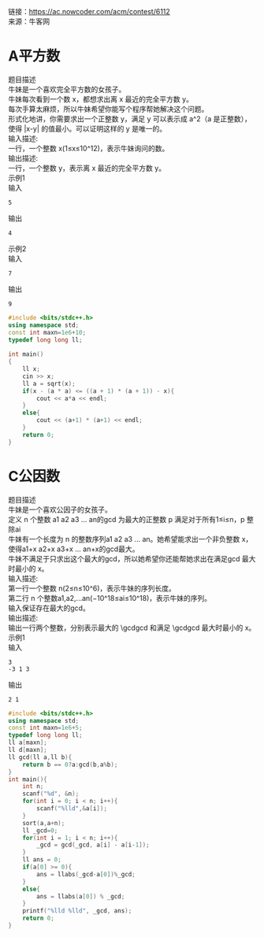 链接：https://ac.nowcoder.com/acm/contest/6112<br>
来源：牛客网<br>
# A平方数<br>
题目描述 <br>
牛妹是一个喜欢完全平方数的女孩子。<br>
牛妹每次看到一个数 x，都想求出离 x 最近的完全平方数 y。<br>
每次手算太麻烦，所以牛妹希望你能写个程序帮她解决这个问题。<br>
形式化地讲，你需要求出一个正整数 y，满足 y 可以表示成 a^2（a 是正整数），使得 |x-y| 的值最小。可以证明这样的 y 是唯一的。<br>
输入描述:<br>
一行，一个整数 x(1≤x≤10^12)，表示牛妹询问的数。<br>
输出描述:<br>
一行，一个整数 y，表示离 x 最近的完全平方数 y。<br>
示例1<br>
输入<br>
```
5
```
输出<br>
```
4
```
示例2<br>
输入<br>
```
7
```
输出<br>
```
9
```
```cpp
#include <bits/stdc++.h>
using namespace std;
const int maxn=1e6+10;
typedef long long ll;
 
int main()
{
    ll x;
    cin >> x;
    ll a = sqrt(x);
    if(x - (a * a) <= ((a + 1) * (a + 1)) - x){
        cout << a*a << endl;
    }
    else{
        cout << (a+1) * (a+1) << endl;
    }
    return 0;
}
```

# C公因数<br>
题目描述 <br>
牛妹是一个喜欢公因子的女孩子。<br>
定义 n 个整数 a1 a2 a3 ... an的gcd 为最大的正整数 p 满足对于所有1≤i≤n，p 整除ai<br>
牛妹有一个长度为 n 的整数序列a1 a2 a3 ... an。她希望能求出一个非负整数 x，使得a1+x a2+x a3+x ... an+x的gcd最大。<br>
牛妹不满足于只求出这个最大的gcd，所以她希望你还能帮她求出在满足gcd 最大时最小的 x。<br>
输入描述:<br>
第一行一个整数 n(2≤n≤10^6)，表示牛妹的序列长度。<br>
第二行 n 个整数a1,a2,...an(−10^18≤ai≤10^18)，表示牛妹的序列。<br>
输入保证存在最大的gcd。<br>
输出描述:<br>
输出一行两个整数，分别表示最大的 \gcdgcd 和满足 \gcdgcd 最大时最小的 x。<br>
示例1<br>
输入<br>
```
3
-3 1 3
```
输出<br>
```
2 1
```
```cpp
#include <bits/stdc++.h>
using namespace std;
const int maxn=1e6+5;
typedef long long ll;
ll a[maxn];
ll d[maxn];
ll gcd(ll a,ll b){
    return b == 0?a:gcd(b,a%b);
}
int main(){
    int n;
    scanf("%d", &n);
    for(int i = 0; i < n; i++){
        scanf("%lld",&a[i]);
    }
    sort(a,a+n);
    ll _gcd=0;
    for(int i = 1; i < n; i++){
        _gcd = gcd(_gcd, a[i] - a[i-1]);
    }
    ll ans = 0;
    if(a[0] >= 0){
        ans = llabs(_gcd-a[0])%_gcd;
    }
    else{
        ans = llabs(a[0]) % _gcd;
    }
    printf("%lld %lld", _gcd, ans);
    return 0;
}
```
